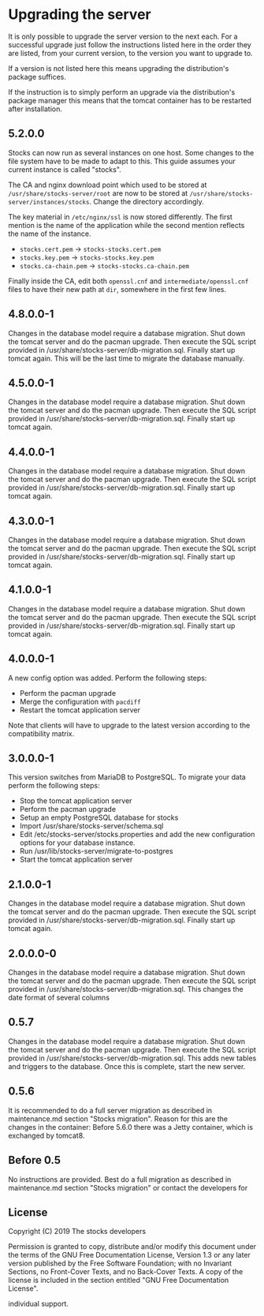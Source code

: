 # Upgrading the server

It is only possible to upgrade the server version to the next each. For a
successful upgrade just follow the instructions listed here in the order they
are listed, from your current version, to the version you want to upgrade to.

If a version is not listed here this means upgrading the distribution's package
suffices.

If the instruction is to simply perform an upgrade via the distribution's
package manager this means that the tomcat container has to be restarted after
installation.

## 5.2.0.0

Stocks can now run as several instances on one host. Some changes to the file
system have to be made to adapt to this. This guide assumes your current
instance is called "stocks".

The CA and nginx download point which used to be stored at
`/usr/share/stocks-server/root` are  now to be stored at
`/usr/share/stocks-server/instances/stocks`. Change the directory accordingly.

The key material in `/etc/nginx/ssl` is now stored differently. The first
mention is the name of the application while the second mention reflects the
name of the instance.

* `stocks.cert.pem` -> `stocks-stocks.cert.pem`
* `stocks.key.pem` -> `stocks-stocks.key.pem`
* `stocks.ca-chain.pem` -> `stocks-stocks.ca-chain.pem`

Finally inside the CA, edit both `openssl.cnf` and `intermediate/openssl.cnf`
files to have their new path at `dir`, somewhere in the first few lines.

## 4.8.0.0-1

Changes in the database model require a database migration. Shut down the tomcat
server and do the pacman upgrade. Then execute the SQL script provided in
/usr/share/stocks-server/db-migration.sql. Finally start up tomcat again.
This will be the last time to migrate the database manually.

## 4.5.0.0-1

Changes in the database model require a database migration. Shut down the tomcat
server and do the pacman upgrade. Then execute the SQL script provided in
/usr/share/stocks-server/db-migration.sql. Finally start up tomcat again.

## 4.4.0.0-1

Changes in the database model require a database migration. Shut down the tomcat
server and do the pacman upgrade. Then execute the SQL script provided in
/usr/share/stocks-server/db-migration.sql. Finally start up tomcat again.

## 4.3.0.0-1

Changes in the database model require a database migration. Shut down the tomcat
server and do the pacman upgrade. Then execute the SQL script provided in
/usr/share/stocks-server/db-migration.sql. Finally start up tomcat again.

## 4.1.0.0-1

Changes in the database model require a database migration. Shut down the tomcat
server and do the pacman upgrade. Then execute the SQL script provided in
/usr/share/stocks-server/db-migration.sql. Finally start up tomcat again.

## 4.0.0.0-1

A new config option was added. Perform the following steps:

* Perform the pacman upgrade
* Merge the configuration with `pacdiff`
* Restart the tomcat application server

Note that clients will have to upgrade to the latest version according to the
compatibility matrix.

## 3.0.0.0-1

This version switches from MariaDB to PostgreSQL. To migrate your data perform
the following steps:

* Stop the tomcat application server
* Perform the pacman upgrade
* Setup an empty PostgreSQL database for stocks
* Import /usr/share/stocks-server/schema.sql
* Edit /etc/stocks-server/stocks.properties and add the new configuration
  options for your database instance.
* Run /usr/lib/stocks-server/migrate-to-postgres
* Start the tomcat application server

## 2.1.0.0-1

Changes in the database model require a database migration. Shut down the tomcat
server and do the pacman upgrade. Then execute the SQL script provided in
/usr/share/stocks-server/db-migration.sql. Finally start up tomcat again.

## 2.0.0.0-0

Changes in the database model require a database migration. Shut down the tomcat
server and do the pacman upgrade. Then execute the SQL script provided in
/usr/share/stocks-server/db-migration.sql. This changes the date format of
several columns

## 0.5.7

Changes in the database model require a database migration. Shut down the tomcat
server and do the pacman upgrade. Then execute the SQL script provided in
/usr/share/stocks-server/db-migration.sql. This adds new tables and triggers to
the database. Once this is complete, start the new server.

## 0.5.6

It is recommended to do a full server migration as described in maintenance.md
section "Stocks migration". Reason for this are the changes in the container:
Before 5.6.0 there was a Jetty container, which is exchanged by tomcat8.

## Before 0.5

No instructions are provided. Best do a full migration as described in
maintenance.md section "Stocks migration" or contact the developers for

## License

Copyright (C)  2019  The stocks developers

Permission is granted to copy, distribute and/or modify this document
under the terms of the GNU Free Documentation License, Version 1.3
or any later version published by the Free Software Foundation;
with no Invariant Sections, no Front-Cover Texts, and no Back-Cover Texts.
A copy of the license is included in the section entitled "GNU
Free Documentation License".

individual support.
